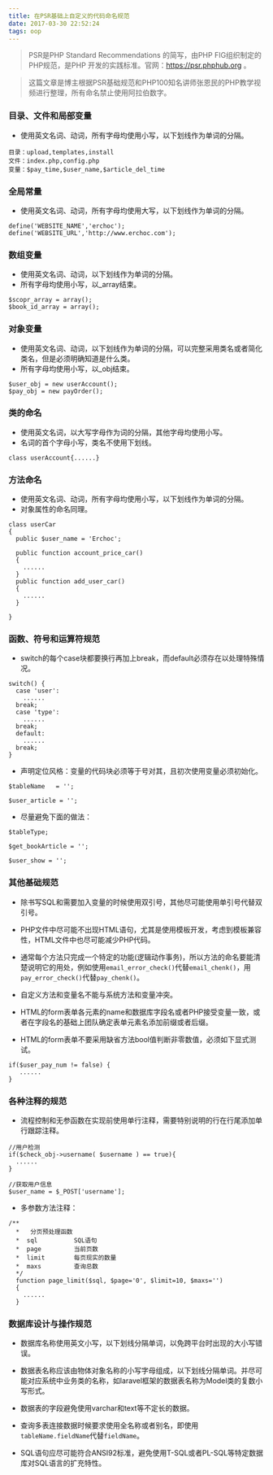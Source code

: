 ```yaml
---
title: 在PSR基础上自定义的代码命名规范
date: 2017-03-30 22:52:24
tags: oop
---
```


> PSR是PHP Standard Recommendations 的简写，由PHP FIG组织制定的PHP规范，是PHP 开发的实践标准。官网：https://psr.phphub.org 。

> 这篇文章是博主根据PSR基础规范和PHP100知名讲师张恩民的PHP教学视频进行整理，所有命名禁止使用阿拉伯数字。

<!-- more -->

### 目录、文件和局部变量

- 使用英文名词、动词，所有字母均使用小写，以下划线作为单词的分隔。
```
目录：upload,templates,install
文件：index.php,config.php
变量：$pay_time,$user_name,$article_del_time
```

### 全局常量

- 使用英文名词、动词，所有字母均使用大写，以下划线作为单词的分隔。
```
define('WEBSITE_NAME','erchoc');
define('WEBSITE_URL','http://www.erchoc.com');
```

### 数组变量

- 使用英文名词、动词，以下划线作为单词的分隔。
- 所有字母均使用小写，以_array结束。
```
$scopr_array = array();
$book_id_array = array();
```

### 对象变量

- 使用英文名词、动词，以下划线作为单词的分隔，可以完整采用类名或者简化类名，但是必须明确知道是什么类。
- 所有字母均使用小写，以_obj结束。
```
$user_obj = new userAccount();
$pay_obj = new payOrder();
```
### 类的命名

- 使用英文名词，以大写字母作为词的分隔，其他字母均使用小写。
- 名词的首个字母小写，类名不使用下划线。
```
class userAccount{......}
```

### 方法命名

- 使用英文名词、动词，所有字母均使用小写，以下划线作为单词的分隔。
- 对象属性的命名同理。
```
class userCar
{
  public $user_name = 'Erchoc';

  public function account_price_car()
  {
    ......
  }
  public function add_user_car()
  {
    ......
  }

}
```

### 函数、符号和运算符规范

- switch的每个case块都要换行再加上break，而default必须存在以处理特殊情况。
```
switch() {
  case 'user':
    ......
  break;
  case 'type':
    ......
  break;
  default:
    ......
  break;
}
```
- 声明定位风格：变量的代码块必须等于号对其，且初次使用变量必须初始化。
```
$tableName   = '';

$user_article = '';
```
- 尽量避免下面的做法：
```
$tableType;

$get_bookArticle = '';

$user_show = '';
```

### 其他基础规范

- 除书写SQL和需要加入变量的时候使用双引号，其他尽可能使用单引号代替双引号。

- PHP文件中尽可能不出现HTML语句，尤其是使用模板开发，考虑到模板兼容性，HTML文件中也尽可能减少PHP代码。

- 通常每个方法只完成一个特定的功能(逻辑动作事务)，所以方法的命名要能清楚说明它的用处，例如使用`email_error_check()`代替`email_chenk()`，用`pay_error_check()`代替`pay_chenk()`。

- 自定义方法和变量名不能与系统方法和变量冲突。

- HTML的form表单各元素的name和数据库字段名或者PHP接受变量一致，或者在字段名的基础上团队确定表单元素名添加前缀或者后缀。

- HTML的form表单不要采用缺省方法bool值判断非零数值，必须如下显式测试。
```
if($user_pay_num != false) {
   ......
}
```

### 各种注释的规范

- 流程控制和无参函数在实现前使用单行注释，需要特别说明的行在行尾添加单行跟踪注释。
```
//用户检测
if($check_obj->username( $username ) == true){
  ......
}

//获取用户信息
$user_name = $_POST['username'];
```
- 多参数方法注释：
```
/**
  *   分页预处理函数
  *  sql          SQL语句
  *  page         当前页数
  *  limit        每页现实的数量
  *  maxs         查询总数
  */
  function page_limit($sql, $page='0', $limit=10, $maxs='')
  {
    ......
  }
```

### 数据库设计与操作规范

- 数据库名称使用英文小写，以下划线分隔单词，以免跨平台时出现的大小写错误。

- 数据表名称应该由物体对象名称的小写字母组成，以下划线分隔单词。并尽可能对应系统中业务类的名称，如laravel框架的数据表名称为Model类的复数小写形式。

- 数据表的字段避免使用varchar和text等不定长的数据。

- 查询多表连接数据时候要求使用全名称或者别名，即使用`tableName.fieldName`代替`fieldName`。

- SQL语句应尽可能符合ANSI92标准，避免使用T-SQL或者PL-SQL等特定数据库对SQL语言的扩充特性。
